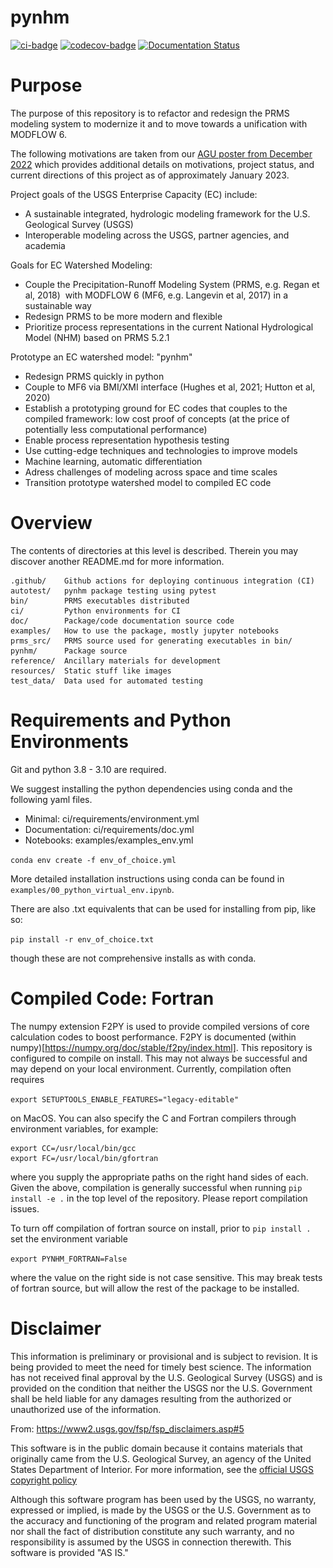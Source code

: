# pynhm
[![ci-badge](https://github.com/ec-usgs/pynhm/workflows/CI/badge.svg?branch=main)](https://github.com/ec-usgs/pynhm/actions?query=workflow%3ACI)
[![codecov-badge](https://codecov.io/gh/ec-usgs/pynhm/branch/main/graph/badge.svg)](https://codecov.io/gh/ec-usgs/pynhm)
[![Documentation Status](https://readthedocs.org/projects/pynhm/badge/?version=latest)](https://pynhm.readthedocs.io/en/latest/?badge=latest)

[//]: # (<img src="https://raw.githubusercontent.com/ec-usgs/pynhm/main/resources/images/prms_flow.png" alt="prms_flow" style="width:50;height:20">)

Purpose
=========
The purpose of this repository is to refactor and redesign the PRMS modeling system to modernize it and to move towards a unification with
MODFLOW 6.

The following motivations are taken from our [AGU poster from December 2022](https://agu2022fallmeeting-agu.ipostersessions.com/default.aspx?s=05-E1-C6-40-DF-0D-4D-C7-4E-DE-D2-61-02-05-8F-0A)
which provides additional details on motivations, project status, and current directions of this project as of approximately January 2023.


Project goals of the USGS Enterprise Capacity (EC) include:
  * A sustainable integrated, hydrologic modeling framework for the U.S. Geological Survey (USGS)
  * Interoperable modeling across the USGS, partner agencies, and academia

Goals for EC Watershed Modeling:
  * Couple the Precipitation-Runoff Modeling System (PRMS, e.g. Regan et al, 2018)  with MODFLOW 6 (MF6, e.g. Langevin et al, 2017) in a sustainable way
  * Redesign PRMS to be more modern and flexible
  * Prioritize process representations in the current National Hydrological Model (NHM) based on PRMS 5.2.1

Prototype an EC watershed model: "pynhm"
  * Redesign PRMS quickly in python
  * Couple to MF6 via BMI/XMI interface (Hughes et al, 2021; Hutton et al, 2020) 
  * Establish a prototyping ground for EC codes that couples to the compiled framework: low cost proof of concepts (at the price of potentially less computational performance) 
  * Enable process representation hypothesis testing 
  * Use cutting-edge techniques and technologies to improve models
  * Machine learning, automatic differentiation
  * Adress challenges of modeling across space and time scales
  * Transition prototype watershed model to compiled EC code


Overview
==========
The contents of directories at this level is described. Therein you may discover another README.md for more information.

```
.github/    Github actions for deploying continuous integration (CI)
autotest/   pynhm package testing using pytest
bin/        PRMS executables distributed
ci/         Python environments for CI
doc/        Package/code documentation source code
examples/   How to use the package, mostly jupyter notebooks
prms_src/   PRMS source used for generating executables in bin/
pynhm/      Package source
reference/  Ancillary materials for development
resources/  Static stuff like images
test_data/  Data used for automated testing
```


Requirements and Python Environments
====================================
Git and python 3.8 - 3.10 are required.

We suggest installing the python dependencies using conda and the following yaml files.

* Minimal: ci/requirements/environment.yml
* Documentation: ci/requirements/doc.yml
* Notebooks: examples/examples_env.yml

```conda env create -f env_of_choice.yml```

More detailed installation instructions using conda can be found in `examples/00_python_virtual_env.ipynb`.

There are also .txt equivalents that can be used for installing from pip, like so:

```pip install -r env_of_choice.txt```

though these are not comprehensive installs as with conda.


Compiled Code: Fortran
=============
The numpy extension F2PY is used to provide compiled versions of core calculation codes to boost performance. F2PY is documented (within numpy)[https://numpy.org/doc/stable/f2py/index.html]. This repository is configured to compile on install. This may not always be successful and may depend on your local environment. Currently, compilation often requires

`export SETUPTOOLS_ENABLE_FEATURES="legacy-editable"`

on MacOS. You can also specify the C and Fortran compilers through environment variables, for example:

```
export CC=/usr/local/bin/gcc
export FC=/usr/local/bin/gfortran
```

where you supply the appropriate paths on the right hand sides of each. Given the above, compilation is generally successful when running `pip install -e .` in the top level of the repository. Please report compilation issues.

To turn off compilation of fortran source on install, prior to `pip install .` set the environment variable

`export PYNHM_FORTRAN=False`

where the value on the right side is not case sensitive. This may break tests of fortran source, but will allow the rest of the package to be installed.

Disclaimer
==========

This information is preliminary or provisional and is subject to revision. It is being provided to meet the need for timely best science. The information has not received final approval by the U.S. Geological Survey (USGS) and is provided on the condition that neither the USGS nor the U.S. Government shall be held liable for any damages resulting from the authorized or unauthorized use of the information.

From: https://www2.usgs.gov/fsp/fsp_disclaimers.asp#5

This software is in the public domain because it contains materials that originally came from the U.S. Geological Survey, an agency of the United States Department of Interior. For more information, see the [official USGS copyright policy](https://www.usgs.gov/information-policies-and-instructions/copyrights-and-credits "official USGS copyright policy")

Although this software program has been used by the USGS, no warranty, expressed or implied, is made by the USGS or the U.S. Government as to the accuracy and functioning of the program and related program material nor shall the fact of distribution constitute any such warranty, and no responsibility is assumed by the USGS in connection therewith.
This software is provided "AS IS."

